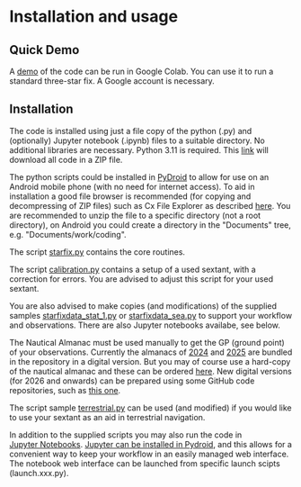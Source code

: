 # Installation and usage

## Quick Demo

A
[demo](https://colab.research.google.com/github/alinnman/celestial-navigation/blob/main/starfix_colab_demo.ipynb)
of the code can be run in Google Colab. You can use it to run a standard
three-star fix. A Google account is necessary.

## Installation

The code is installed using just a file copy of the python (.py)
and (optionally) Jupyter notebook (.ipynb) files to a suitable directory.
No additional libraries are necessary.
Python 3.11 is required.
This
[link](https://github.com/alinnman/celestial-navigation/archive/refs/heads/main.zip)
will download all code in a ZIP file.

The python scripts could be installed in
[PyDroid](https://play.google.com/store/apps/details?id=ru.iiec.pydroid3)
to allow for use on an Android mobile phone
(with no need for internet access).
To aid in installation a good file browser is recommended
(for copying and decompressing of ZIP files) such as Cx File Explorer
as described
[here](https://play.google.com/store/apps/details?id=com.cxinventor.file.explorer&pcampaignid=web_share).
You are recommended to unzip the file to a specific directory
(not a root directory),
on Android you could create a directory in the "Documents" tree,
e.g. "Documents/work/coding".  

The script [starfix.py](starfix.py) contains the core routines.

The script [calibration.py](calibration.py) contains a setup of a used sextant,
with a correction for errors.
You are advised to adjust this script for your used sextant.

You are also advised to make copies (and modifications) of the supplied samples
[starfixdata_stat_1.py](starfixdata_stat_1.py)
or [starfixdata_sea.py](starfixdata_sea.py)
to support your workflow and observations.
There are also Jupyter notebooks availabe, see below.

The Nautical Almanac must be used manually to get the GP (ground point) of
your observations. Currently the almanacs of [2024](NAtrad(A4)_2024.pdf)
and [2025](NAtrad(A4)_2024.pdf)
are bundled in the repository in a digital version.
But you may of course use a hard-copy of the nautical almanac and
these can be ordered
[here](https://www.amazon.com/s?i=stripbooks&rh=p_27%3AU.K.+Hydrographic&s=relevancerank&text=U.K.+Hydrographic&ref=dp_byline_sr_book_1).
New digital versions (for 2026 and onwards)
can be prepared using some GitHub code repositories,
such as [this one](https://github.com/aendie/SkyAlmanac-Py3).

The script sample [terrestrial.py](terrestrial.py)
can be used (and modified) if you would like to use your sextant as an aid in
terrestrial navigation.

In addition to the supplied scripts you may also run the code in
[Jupyter&nbsp;Notebooks](https://en.wikipedia.org/wiki/Project_Jupyter#Jupyter_Notebook).
[Jupyter&nbsp;can&nbsp;be&nbsp;installed&nbsp;in&nbsp;Pydroid](https://www.codementor.io/@olalekanrahman/how-to-access-jupyter-notebook-on-pydroid-1ckw13mtgz),
and this allows for a convenient way to keep your workflow in an easily
managed web interface. The notebook web interface can be launched from specific
launch scipts (launch.xxx.py).
